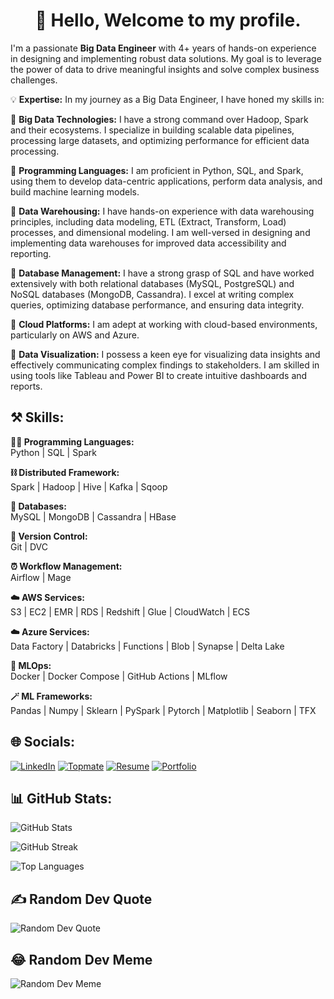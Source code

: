 <h1 align="center">👋 Hello, Welcome to my profile.</h1>

I'm a passionate <b>Big Data Engineer</b> with 4+ years of hands-on experience in designing and implementing robust data solutions. My goal is to leverage the power of data to drive meaningful insights and solve complex business challenges.

💡 **Expertise:**
In my journey as a Big Data Engineer, I have honed my skills in:

🔹 **Big Data Technologies:** I have a strong command over Hadoop, Spark and their ecosystems. I specialize in building scalable data pipelines, processing large datasets, and optimizing performance for efficient data processing.

🔹 **Programming Languages:** I am proficient in Python, SQL, and Spark, using them to develop data-centric applications, perform data analysis, and build machine learning models.

🔹 **Data Warehousing:** I have hands-on experience with data warehousing principles, including data modeling, ETL (Extract, Transform, Load) processes, and dimensional modeling. I am well-versed in designing and implementing data warehouses for improved data accessibility and reporting.

🔹 **Database Management:** I have a strong grasp of SQL and have worked extensively with both relational databases (MySQL, PostgreSQL) and NoSQL databases (MongoDB, Cassandra). I excel at writing complex queries, optimizing database performance, and ensuring data integrity.

🔹 **Cloud Platforms:** I am adept at working with cloud-based environments, particularly on AWS and Azure.

🔹 **Data Visualization:** I possess a keen eye for visualizing data insights and effectively communicating complex findings to stakeholders. I am skilled in using tools like Tableau and Power BI to create intuitive dashboards and reports.

## ⚒️ Skills:

<b> 🧑‍💻 Programming Languages: </b><br>
Python | SQL | Spark

<b> ⛓️ Distributed Framework: </b><br>
Spark | Hadoop | Hive | Kafka | Sqoop

<b> 💾 Databases: </b><br>
MySQL | MongoDB | Cassandra | HBase

<b> 🧬 Version Control: </b><br>
Git | DVC

<b> ⏰ Workflow Management: </b><br>
Airflow | Mage

<b> ☁️ AWS Services: </b> <br>
S3 | EC2 | EMR | RDS | Redshift | Glue | CloudWatch | ECS

<b> ☁️ Azure Services: </b><br>
Data Factory | Databricks | Functions | Blob | Synapse | Delta Lake

<b> 🚀 MLOps: </b><br>
Docker | Docker Compose | GitHub Actions | MLflow

<b> 🪄 ML Frameworks: </b><br>
Pandas | Numpy | Sklearn | PySpark | Pytorch | Matplotlib | Seaborn | TFX

## 🌐 Socials:

[![LinkedIn](https://img.shields.io/badge/LinkedIn-%230077B5.svg?logo=linkedin&logoColor=white)](https://linkedin.com/in/https://www.linkedin.com/in/vishalsingh1719/) 
[![Topmate](https://img.shields.io/badge/Topmate-%230077B5.svg?logo=topmate&logoColor=white)](https://topmate.io/vishalsingh17)
[![Resume](https://img.shields.io/badge/Resume-%230077B5.svg?logo=resume&logoColor=white)](https://flowcv.com/resume/wio8g0iudu)
[![Portfolio](https://img.shields.io/badge/Portfolio-%230077B5.svg?logo=portfolio&logoColor=white)](https://flowcv.me/vishal17)

## 📊 GitHub Stats:
![GitHub Stats](https://github-readme-stats.vercel.app/api?username=vishalsingh17&theme=radical&hide_border=false&include_all_commits=false&count_private=false)

![GitHub Streak](https://github-readme-streak-stats.herokuapp.com/?user=vishalsingh17&theme=radical&hide_border=false)

![Top Languages](https://github-readme-stats.vercel.app/api/top-langs/?username=vishalsingh17&theme=radical&hide_border=false&include_all_commits=false&count_private=false&layout=compact)

## ✍️ Random Dev Quote
![Random Dev Quote](https://quotes-github-readme.vercel.app/api?type=horizontal&theme=radical)

## 😂 Random Dev Meme
![Random Dev Meme](https://randommeme-five.vercel.app/)
